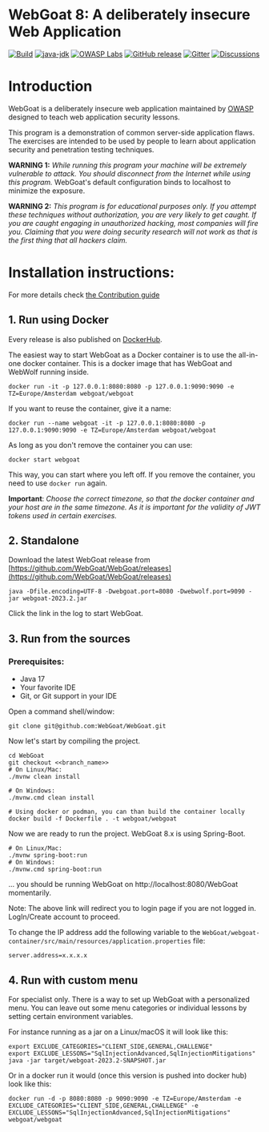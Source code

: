 # WebGoat 8: A deliberately insecure Web Application

[![Build](https://github.com/WebGoat/WebGoat/actions/workflows/build.yml/badge.svg?branch=develop)](https://github.com/WebGoat/WebGoat/actions/workflows/build.yml)
[![java-jdk](https://img.shields.io/badge/java%20jdk-17-green.svg)](https://jdk.java.net/)
[![OWASP Labs](https://img.shields.io/badge/OWASP-Lab%20project-f7b73c.svg)](https://owasp.org/projects/)
[![GitHub release](https://img.shields.io/github/release/WebGoat/WebGoat.svg)](https://github.com/WebGoat/WebGoat/releases/latest)
[![Gitter](https://badges.gitter.im/OWASPWebGoat/community.svg)](https://gitter.im/OWASPWebGoat/community?utm_source=badge&utm_medium=badge&utm_campaign=pr-badge)
[![Discussions](https://img.shields.io/github/discussions/WebGoat/WebGoat)](https://github.com/WebGoat/WebGoat/discussions)

# Introduction

WebGoat is a deliberately insecure web application maintained by [OWASP](http://www.owasp.org/) designed to teach web
application security lessons.

This program is a demonstration of common server-side application flaws. The
exercises are intended to be used by people to learn about application security and
penetration testing techniques.

**WARNING 1:** *While running this program your machine will be extremely
vulnerable to attack. You should disconnect from the Internet while using
this program.*  WebGoat's default configuration binds to localhost to minimize
the exposure.

**WARNING 2:** *This program is for educational purposes only. If you attempt
these techniques without authorization, you are very likely to get caught. If
you are caught engaging in unauthorized hacking, most companies will fire you.
Claiming that you were doing security research will not work as that is the
first thing that all hackers claim.*

# Installation instructions:

For more details check [the Contribution guide](/CONTRIBUTING.md)

## 1. Run using Docker

Every release is also published on [DockerHub](https://hub.docker.com/r/webgoat/webgoat).

The easiest way to start WebGoat as a Docker container is to use the all-in-one docker container. This is a docker image that has WebGoat and WebWolf running inside.

```shell
docker run -it -p 127.0.0.1:8080:8080 -p 127.0.0.1:9090:9090 -e TZ=Europe/Amsterdam webgoat/webgoat
```

If you want to reuse the container, give it a name:

```shell
docker run --name webgoat -it -p 127.0.0.1:8080:8080 -p 127.0.0.1:9090:9090 -e TZ=Europe/Amsterdam webgoat/webgoat
```

As long as you don't remove the container you can use:

```shell
docker start webgoat
```

This way, you can start where you left off. If you remove the container, you need to use `docker run` again.

**Important**: *Choose the correct timezone, so that the docker container and your host are in the same timezone. As it is important for the validity of JWT tokens used in certain exercises.*

## 2. Standalone

Download the latest WebGoat release from [https://github.com/WebGoat/WebGoat/releases](https://github.com/WebGoat/WebGoat/releases)

```shell
java -Dfile.encoding=UTF-8 -Dwebgoat.port=8080 -Dwebwolf.port=9090 -jar webgoat-2023.2.jar
```

Click the link in the log to start WebGoat.

## 3. Run from the sources

### Prerequisites:

* Java 17
* Your favorite IDE
* Git, or Git support in your IDE

Open a command shell/window:

```Shell
git clone git@github.com:WebGoat/WebGoat.git
```

Now let's start by compiling the project.

```Shell
cd WebGoat
git checkout <<branch_name>>
# On Linux/Mac:
./mvnw clean install

# On Windows:
./mvnw.cmd clean install

# Using docker or podman, you can than build the container locally
docker build -f Dockerfile . -t webgoat/webgoat
```

Now we are ready to run the project. WebGoat 8.x is using Spring-Boot.

```Shell
# On Linux/Mac:
./mvnw spring-boot:run
# On Windows:
./mvnw.cmd spring-boot:run

```

... you should be running WebGoat on http://localhost:8080/WebGoat momentarily.

Note: The above link will redirect you to login page if you are not logged in. LogIn/Create account to proceed.

To change the IP address add the following variable to the `WebGoat/webgoat-container/src/main/resources/application.properties` file:

```
server.address=x.x.x.x
```

## 4. Run with custom menu

For specialist only. There is a way to set up WebGoat with a personalized menu. You can leave out some menu categories or individual lessons by setting certain environment variables.

For instance running as a jar on a Linux/macOS it will look like this:

```Shell
export EXCLUDE_CATEGORIES="CLIENT_SIDE,GENERAL,CHALLENGE"
export EXCLUDE_LESSONS="SqlInjectionAdvanced,SqlInjectionMitigations"
java -jar target/webgoat-2023.2-SNAPSHOT.jar
```

Or in a docker run it would (once this version is pushed into docker hub) look like this:

```Shell
docker run -d -p 8080:8080 -p 9090:9090 -e TZ=Europe/Amsterdam -e EXCLUDE_CATEGORIES="CLIENT_SIDE,GENERAL,CHALLENGE" -e EXCLUDE_LESSONS="SqlInjectionAdvanced,SqlInjectionMitigations" webgoat/webgoat
```

